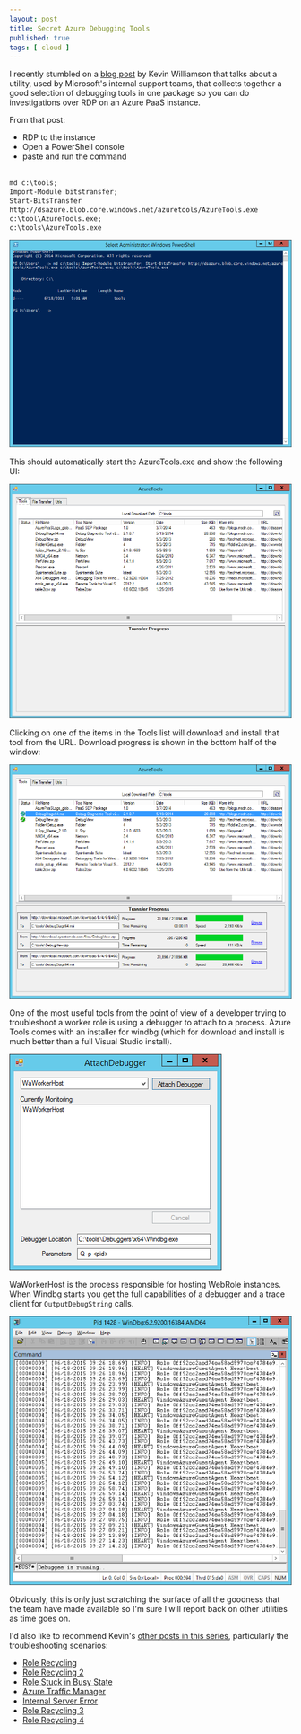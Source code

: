 ```yaml
---
layout: post
title: Secret Azure Debugging Tools
published: true 
tags: [ cloud ]
---
```


I recently stumbled on a [blog post](http://blogs.msdn.com/b/kwill/archive/2013/08/26/azuretools-the-diagnostic-utility-used-by-the-windows-azure-developer-support-team.aspx) 
by Kevin Williamson that talks about a utility, used by Microsoft's internal support teams, that collects 
together a good selection of debugging tools in one package so you can do investigations over RDP on an Azure 
PaaS instance. 
 
From that post:

* RDP to the instance
* Open a PowerShell console
* paste and run the command

~~~

md c:\tools; 
Import-Module bitstransfer; 
Start-BitsTransfer http://dsazure.blob.core.windows.net/azuretools/AzureTools.exe c:\tool\AzureTools.exe; 
c:\tools\AzureTools.exe

~~~

![powershell](/img/posts/secret-azure-tools/powershell-tools-install.png)

This should automatically start the AzureTools.exe and show the following UI:

![first ui](/img/posts/secret-azure-tools/azure-tools.png)

Clicking on one of the items in the Tools list will download and install that tool from the URL. Download progress 
is shown in the bottom half of the window:

![installing](/img/posts/secret-azure-tools/azure-tools-install.png)

One of the most useful tools from the point of view of a developer trying to troubleshoot a worker role is 
using a debugger to attach to a process. Azure Tools comes with an installer for windbg (which for download and 
install is much better than a full Visual Studio install). 
 
![attach](/img/posts/secret-azure-tools/attach-debugger.png)

WaWorkerHost is the process responsible for hosting WebRole instances. When Windbg starts you get the full 
capabilities of a debugger and a trace client for <code>OutputDebugString</code> calls.
 
![windbg](/img/posts/secret-azure-tools/windbg-running.png)

Obviously, this is only just scratching the surface of all the goodness that the team have made available so I'm 
sure I will report back on other utilities as time goes on.

I'd also like to recommend Kevin's [other posts in this series](http://blogs.msdn.com/b/kwill/), particularly the 
troubleshooting scenarios:

* [Role Recycling](http://blogs.msdn.com/b/kwill/archive/2013/08/20/troubleshooting-scenario-1-role-recycling.aspx)
* [Role Recycling 2](http://blogs.msdn.com/b/kwill/archive/2013/08/26/troubleshooting-scenario-2-role-recycling-after-running-fine-for-2-weeks.aspx)
* [Role Stuck in Busy State](http://blogs.msdn.com/b/kwill/archive/2013/09/06/troubleshooting-scenario-3-role-stuck-in-busy.aspx)
* [Azure Traffic Manager](http://blogs.msdn.com/b/kwill/archive/2013/09/06/troubleshooting-scenario-4-windows-azure-traffic-manager-degraded-status.aspx)
* [Internal Server Error](http://blogs.msdn.com/b/kwill/archive/2013/09/19/troubleshooting-scenario-5-internal-server-error-500-in-webrole.aspx)
* [Role Recycling 3](http://blogs.msdn.com/b/kwill/archive/2013/09/23/troubleshooting-scenario-6-role-recycling-after-running-for-some-time.aspx)
* [Role Recycling 4](http://blogs.msdn.com/b/kwill/archive/2013/10/03/troubleshooting-scenario-7-role-recycling.aspx)

